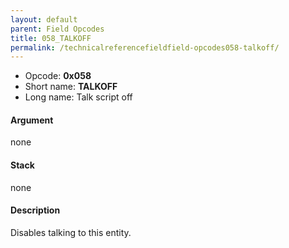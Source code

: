 ```yaml
---
layout: default
parent: Field Opcodes
title: 058_TALKOFF
permalink: /technicalreferencefieldfield-opcodes058-talkoff/
---
```


-   Opcode: **0x058**
-   Short name: **TALKOFF**
-   Long name: Talk script off

#### Argument

none

#### Stack

none

#### Description

Disables talking to this entity.
